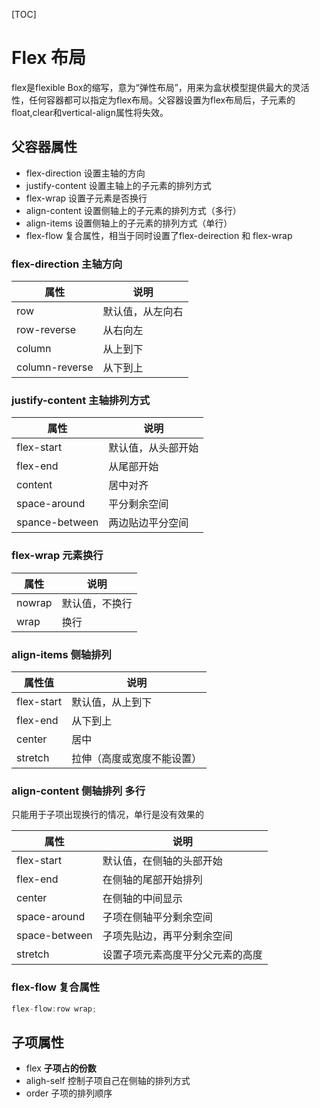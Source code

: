 [TOC]

# Flex 布局

flex是flexible Box的缩写，意为“弹性布局”，用来为盒状模型提供最大的灵活性，任何容器都可以指定为flex布局。父容器设置为flex布局后，子元素的float,clear和vertical-align属性将失效。

## 父容器属性

* flex-direction 设置主轴的方向
* justify-content 设置主轴上的子元素的排列方式
* flex-wrap 设置子元素是否换行
* align-content 设置侧轴上的子元素的排列方式（多行）
* align-items 设置侧轴上的子元素的排列方式（单行）
* flex-flow 复合属性，相当于同时设置了flex-deirection 和 flex-wrap

### flex-direction 主轴方向

| 属性           | 说明             |
| -------------- | ---------------- |
| row            | 默认值，从左向右 |
| row-reverse    | 从右向左         |
| column         | 从上到下         |
| column-reverse | 从下到上         |

### justify-content 主轴排列方式

| 属性           | 说明               |
| -------------- | ------------------ |
| flex-start     | 默认值，从头部开始 |
| flex-end       | 从尾部开始         |
| content        | 居中对齐           |
| space-around   | 平分剩余空间       |
| spance-between | 两边贴边平分空间   |

### flex-wrap 元素换行

| 属性   | 说明           |
| ------ | -------------- |
| nowrap | 默认值，不换行 |
| wrap   | 换行           |

### align-items 侧轴排列

| 属性值     | 说明                       |
| ---------- | -------------------------- |
| flex-start | 默认值，从上到下           |
| flex-end   | 从下到上                   |
| center     | 居中                       |
| stretch    | 拉伸（高度或宽度不能设置） |

### align-content 侧轴排列 多行

只能用于子项出现换行的情况，单行是没有效果的

| 属性          | 说明                             |
| ------------- | -------------------------------- |
| flex-start    | 默认值，在侧轴的头部开始         |
| flex-end      | 在侧轴的尾部开始排列             |
| center        | 在侧轴的中间显示                 |
| space-around  | 子项在侧轴平分剩余空间           |
| space-between | 子项先贴边，再平分剩余空间       |
| stretch       | 设置子项元素高度平分父元素的高度 |

### flex-flow 复合属性

~~~ js
flex-flow:row wrap;
~~~

## 子项属性

* flex **子项占的份数**
* aligh-self 控制子项自己在侧轴的排列方式
* order 子项的排列顺序